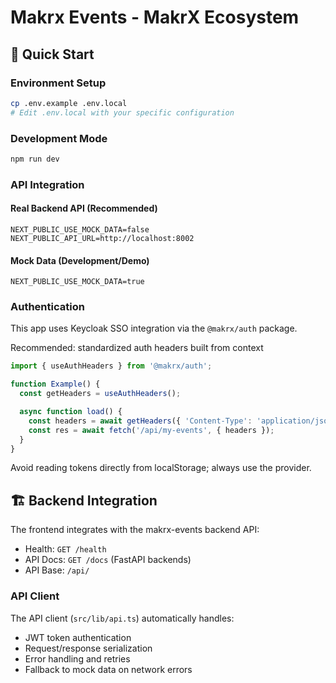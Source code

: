 # Makrx Events - MakrX Ecosystem

## 🚀 Quick Start

### Environment Setup
```bash
cp .env.example .env.local
# Edit .env.local with your specific configuration
```

### Development Mode
```bash
npm run dev
```

### API Integration

#### Real Backend API (Recommended)
```env
NEXT_PUBLIC_USE_MOCK_DATA=false
NEXT_PUBLIC_API_URL=http://localhost:8002
```

#### Mock Data (Development/Demo)
```env
NEXT_PUBLIC_USE_MOCK_DATA=true
```

### Authentication
This app uses Keycloak SSO integration via the `@makrx/auth` package.

Recommended: standardized auth headers built from context

```ts
import { useAuthHeaders } from '@makrx/auth';

function Example() {
  const getHeaders = useAuthHeaders();

  async function load() {
    const headers = await getHeaders({ 'Content-Type': 'application/json' });
    const res = await fetch('/api/my-events', { headers });
  }
}
```

Avoid reading tokens directly from localStorage; always use the provider.

## 🏗️ Backend Integration

The frontend integrates with the makrx-events backend API:
- Health: `GET /health`
- API Docs: `GET /docs` (FastAPI backends)
- API Base: `/api/`

### API Client
The API client (`src/lib/api.ts`) automatically handles:
- JWT token authentication
- Request/response serialization
- Error handling and retries
- Fallback to mock data on network errors
